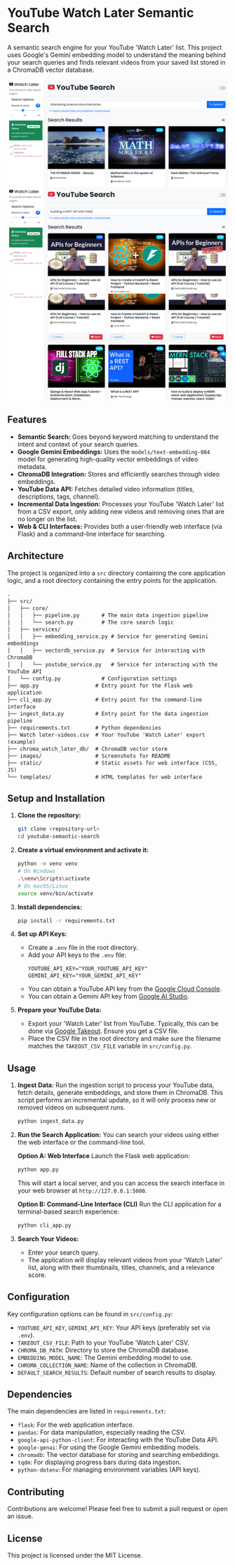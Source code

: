 # YouTube Watch Later Semantic Search

A semantic search engine for your YouTube 'Watch Later' list. This project uses Google's Gemini embedding model to understand the meaning behind your search queries and finds relevant videos from your saved list stored in a ChromaDB vector database.

![Search Interface](images/image.png)
![Search Results](images/image-1.png)
![Video Details](images/image-2.png)

## Features

-   **Semantic Search:** Goes beyond keyword matching to understand the intent and context of your search queries.
-   **Google Gemini Embeddings:** Uses the `models/text-embedding-004` model for generating high-quality vector embeddings of video metadata.
-   **ChromaDB Integration:** Stores and efficiently searches through video embeddings.
-   **YouTube Data API:** Fetches detailed video information (titles, descriptions, tags, channel).
-   **Incremental Data Ingestion:** Processes your YouTube 'Watch Later' list from a CSV export, only adding new videos and removing ones that are no longer on the list.
-   **Web & CLI Interfaces:** Provides both a user-friendly web interface (via Flask) and a command-line interface for searching.

## Architecture

The project is organized into a `src` directory containing the core application logic, and a root directory containing the entry points for the application.

```
.
├── src/
│   ├── core/
│   │   ├── pipeline.py       # The main data ingestion pipeline
│   │   └── search.py         # The core search logic
│   ├── services/
│   │   ├── embedding_service.py # Service for generating Gemini embeddings
│   │   ├── vectordb_service.py  # Service for interacting with ChromaDB
│   │   └── youtube_service.py   # Service for interacting with the YouTube API
│   └── config.py             # Configuration settings
├── app.py                  # Entry point for the Flask web application
├── cli_app.py              # Entry point for the command-line interface
├── ingest_data.py          # Entry point for the data ingestion pipeline
├── requirements.txt        # Python dependencies
├── Watch later-videos.csv  # Your YouTube 'Watch Later' export (example)
├── chroma_watch_later_db/  # ChromaDB vector store
├── images/                 # Screenshots for README
├── static/                 # Static assets for web interface (CSS, JS)
└── templates/              # HTML templates for web interface
```

## Setup and Installation

1.  **Clone the repository:**

    ```bash
    git clone <repository-url>
    cd youtube-semantic-search
    ```

2.  **Create a virtual environment and activate it:**

    ```bash
    python -m venv venv
    # On Windows
    .\venv\Scripts\activate
    # On macOS/Linux
    source venv/bin/activate
    ```

3.  **Install dependencies:**

    ```bash
    pip install -r requirements.txt
    ```

4.  **Set up API Keys:**

    -   Create a `.env` file in the root directory.
    -   Add your API keys to the `.env` file:
        ```env
        YOUTUBE_API_KEY="YOUR_YOUTUBE_API_KEY"
        GEMINI_API_KEY="YOUR_GEMINI_API_KEY"
        ```
    -   You can obtain a YouTube API key from the [Google Cloud Console](https://console.cloud.google.com/).
    -   You can obtain a Gemini API key from [Google AI Studio](https://aistudio.google.com/app/apikey).

5.  **Prepare your YouTube Data:**
    -   Export your 'Watch Later' list from YouTube. Typically, this can be done via [Google Takeout](https://takeout.google.com/). Ensure you get a CSV file.
    -   Place the CSV file in the root directory and make sure the filename matches the `TAKEOUT_CSV_FILE` variable in `src/config.py`.

## Usage

1.  **Ingest Data:**
    Run the ingestion script to process your YouTube data, fetch details, generate embeddings, and store them in ChromaDB. This script performs an incremental update, so it will only process new or removed videos on subsequent runs.

    ```bash
    python ingest_data.py
    ```

2.  **Run the Search Application:**
    You can search your videos using either the web interface or the command-line tool.

    **Option A: Web Interface**
    Launch the Flask web application:

    ```bash
    python app.py
    ```
    This will start a local server, and you can access the search interface in your web browser at `http://127.0.0.1:5000`.

    **Option B: Command-Line Interface (CLI)**
    Run the CLI application for a terminal-based search experience:
    ```bash
    python cli_app.py
    ```

3.  **Search Your Videos:**
    -   Enter your search query.
    -   The application will display relevant videos from your 'Watch Later' list, along with their thumbnails, titles, channels, and a relevance score.

## Configuration

Key configuration options can be found in `src/config.py`:

-   `YOUTUBE_API_KEY`, `GEMINI_API_KEY`: Your API keys (preferably set via `.env`).
-   `TAKEOUT_CSV_FILE`: Path to your YouTube 'Watch Later' CSV.
-   `CHROMA_DB_PATH`: Directory to store the ChromaDB database.
-   `EMBEDDING_MODEL_NAME`: The Gemini embedding model to use.
-   `CHROMA_COLLECTION_NAME`: Name of the collection in ChromaDB.
-   `DEFAULT_SEARCH_RESULTS`: Default number of search results to display.

## Dependencies

The main dependencies are listed in `requirements.txt`:

-   `flask`: For the web application interface.
-   `pandas`: For data manipulation, especially reading the CSV.
-   `google-api-python-client`: For interacting with the YouTube Data API.
-   `google-genai`: For using the Google Gemini embedding models.
-   `chromadb`: The vector database for storing and searching embeddings.
-   `tqdm`: For displaying progress bars during data ingestion.
-   `python-dotenv`: For managing environment variables (API keys).

## Contributing

Contributions are welcome! Please feel free to submit a pull request or open an issue.

## License

This project is licensed under the MIT License.

